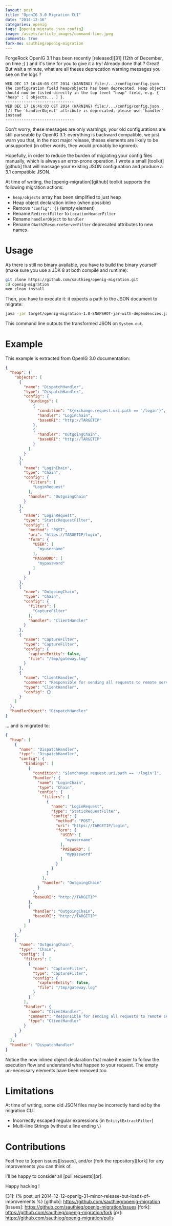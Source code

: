 ```yaml
---
layout: post
title: "OpenIG 3.0 Migration CLI"
date: "2014-12-16"
categories: openig
tags: [openig migrate json config]
image: /assets/article_images/command-line.jpeg
comments: true
fork-me: sauthieg/openig-migration
---
```


ForgeRock OpenIG 3.1 has been recently [released][31] (12th of December, on time ;) ) and
it's time for you to give it a try! Already done that ? Great! But wait a minute,
what are all theses deprecation warning messages you see on the logs ?

<!-- more -->

```
WED DEC 17 16:46:03 CET 2014 (WARNING) file:/.../config/config.json
The configuration field heap/objects has been deprecated. Heap objects should now be listed directly in the top level "heap" field, e.g. { "heap" : [ objects... ] }.
------------------------------
WED DEC 17 16:46:03 CET 2014 (WARNING) file:/.../config/config.json
[/] The 'handlerObject' attribute is deprecated, please use 'handler' instead
------------------------------
```

Don't worry, these messages are only warnings, your old configurations are still parseable
by OpenIG 3.1: everything is backward compatible, we just warn you that, in the next
major release, theses elements are likely to be unsupported (in other words, they
would probably be ignored).

Hopefully, in order to reduce the burden of migrating your config files manually,
which is always an error-prone operation, I wrote a small [toolkit][github] that will massage
your existing JSON configuration and produce a 3.1 compatible JSON.

At time of writing, the [openig-migration][github] toolkit supports the following migration actions:

 * `heap/objects` array has been simplified to just heap
 * Heap object declaration inline (when possible)
 * Remove `"config": {}` (empty element)
 * Rename `RedirectFilter` to `LocationHeaderFilter`
 * Rename `handlerObject` to `handler`
 * Rename `OAuth2ResourceServerFilter` deprecated attributes to new names

# Usage

As there is still no binary available, you have to build the binary yourself (make
sure you use a JDK 8 at both compile and runtime):

```sh
git clone https://github.com/sauthieg/openig-migration.git
cd openig-migration
mvn clean install
```

Then, you have to execute it: it expects a path to the JSON document to migrate:

```sh
java -jar target/openig-migration-1.0-SNAPSHOT-jar-with-dependencies.jar .../config.json
```

This command line outputs the transformed JSON on `System.out`.

# Example

This example is extracted from OpenIG 3.0 documentation:

```json
{
  "heap": {
    "objects": [
      {
        "name": "DispatchHandler",
        "type": "DispatchHandler",
        "config": {
          "bindings": [
            {
              "condition": "${exchange.request.uri.path == '/login'}",
              "handler": "LoginChain",
              "baseURI": "http://TARGETIP"
            },
            {
              "handler": "OutgoingChain",
              "baseURI": "http://TARGETIP"
            }
          ]
        }
      },
      {
        "name": "LoginChain",
        "type": "Chain",
        "config": {
          "filters": [
            "LoginRequest"
          ],
          "handler": "OutgoingChain"
        }
      },
      {
        "name": "LoginRequest",
        "type": "StaticRequestFilter",
        "config": {
          "method": "POST",
          "uri": "https://TARGETIP/login",
          "form": {
            "USER": [
              "myusername"
            ],
            "PASSWORD": [
              "mypassword"
            ]
          }
        }
      },
      {
        "name": "OutgoingChain",
        "type": "Chain",
        "config": {
          "filters": [
            "CaptureFilter"
          ],
          "handler": "ClientHandler"
        }
      },
      {
        "name": "CaptureFilter",
        "type": "CaptureFilter",
        "config": {
          "captureEntity": false,
          "file": "/tmp/gateway.log"
        }
      },
      {
        "name": "ClientHandler",
        "comment": "Responsible for sending all requests to remote servers.",
        "type": "ClientHandler",
        "config": {}
      }
    ]
  },
  "handlerObject": "DispatchHandler"
}
```

... and is migrated to:

```json
{
  "heap": [
    {
      "name": "DispatchHandler",
      "type": "DispatchHandler",
      "config": {
        "bindings": [
          {
            "condition": "${exchange.request.uri.path == '/login'}",
            "handler": {
              "name": "LoginChain",
              "type": "Chain",
              "config": {
                "filters": [
                  {
                    "name": "LoginRequest",
                    "type": "StaticRequestFilter",
                    "config": {
                      "method": "POST",
                      "uri": "https://TARGETIP/login",
                      "form": {
                        "USER": [
                          "myusername"
                        ],
                        "PASSWORD": [
                          "mypassword"
                        ]
                      }
                    }
                  }
                ],
                "handler": "OutgoingChain"
              }
            },
            "baseURI": "http://TARGETIP"
          },
          {
            "handler": "OutgoingChain",
            "baseURI": "http://TARGETIP"
          }
        ]
      }
    },
    {
      "name": "OutgoingChain",
      "type": "Chain",
      "config": {
        "filters": [
          {
            "name": "CaptureFilter",
            "type": "CaptureFilter",
            "config": {
              "captureEntity": false,
              "file": "/tmp/gateway.log"
            }
          }
        ],
        "handler": {
          "name": "ClientHandler",
          "comment": "Responsible for sending all requests to remote servers.",
          "type": "ClientHandler"
        }
      }
    }
  ],
  "handler": "DispatchHandler"
}
```

Notice the now inlined object declaration that make it easier to follow the execution
flow and understand what happen to your request. The empty un-necessary elements
have been removed too.

# Limitations

At time of writing, some old JSON files may be incorrectly handled by the migration CLI:

 * Incorrectly escaped regular expressions (in `EntitytExtractFilter`)
 * Multi-line Strings (without a line ending `\`)

# Contributions

Feel free to [open issues][issues], and/or [fork the repository][fork] for any
improvements you can think of.

I'll be happy to consider all [pull requests][pr].

Happy hacking !

[31]: {% post_url 2014-12-12-openig-31-minor-release-but-loads-of-improvements %}
[github]: https://github.com/sauthieg/openig-migration
[issues]: https://github.com/sauthieg/openig-migration/issues
[fork]: https://github.com/sauthieg/openig-migration/fork
[pr]: https://github.com/sauthieg/openig-migration/pulls
